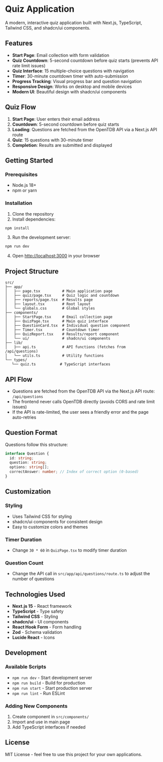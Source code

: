 
# Quiz Application

A modern, interactive quiz application built with Next.js, TypeScript, Tailwind CSS, and shadcn/ui components.

## Features

- **Start Page**: Email collection with form validation
- **Quiz Countdown**: 5-second countdown before quiz starts (prevents API rate limit issues)
- **Quiz Interface**: 15 multiple-choice questions with navigation
- **Timer**: 30-minute countdown timer with auto-submission
- **Progress Tracking**: Visual progress bar and question navigation
- **Responsive Design**: Works on desktop and mobile devices
- **Modern UI**: Beautiful design with shadcn/ui components

## Quiz Flow

1. **Start Page**: User enters their email address
2. **Countdown**: 5-second countdown before quiz starts
3. **Loading**: Questions are fetched from the OpenTDB API via a Next.js API route
4. **Quiz**: 15 questions with 30-minute timer
5. **Completion**: Results are submitted and displayed

## Getting Started

### Prerequisites

- Node.js 18+
- npm or yarn

### Installation

1. Clone the repository
2. Install dependencies:
  ```bash
  npm install
  ```
3. Run the development server:
  ```bash
  npm run dev
  ```
4. Open [http://localhost:3000](http://localhost:3000) in your browser

## Project Structure

```
src/
├── app/
│   ├── page.tsx          # Main application page
│   ├── quiz/page.tsx     # Quiz logic and countdown
│   ├── reports/page.tsx  # Results page
│   ├── layout.tsx        # Root layout
│   └── globals.css       # Global styles
├── components/
│   ├── StartPage.tsx     # Email collection page
│   ├── QuizPage.tsx      # Main quiz interface
│   ├── QuestionCard.tsx  # Individual question component
│   ├── Timer.tsx         # Countdown timer
│   ├── QuizReport.tsx    # Results/report component
│   └── ui/               # shadcn/ui components
├── lib/
│   ├── api.ts            # API functions (fetches from /api/questions)
│   └── utils.ts          # Utility functions
└── types/
   └── quiz.ts           # TypeScript interfaces
```

## API Flow

- Questions are fetched from the OpenTDB API via the Next.js API route: `/api/questions`
- The frontend never calls OpenTDB directly (avoids CORS and rate limit issues)
- If the API is rate-limited, the user sees a friendly error and the page auto-retries

## Question Format

Questions follow this structure:

```typescript
interface Question {
  id: string;
  question: string;
  options: string[];
  correctAnswer: number; // Index of correct option (0-based)
}
```

## Customization

### Styling
- Uses Tailwind CSS for styling
- shadcn/ui components for consistent design
- Easy to customize colors and themes

### Timer Duration
- Change `30 * 60` in `QuizPage.tsx` to modify timer duration

### Question Count
- Change the API call in `src/app/api/questions/route.ts` to adjust the number of questions

## Technologies Used

- **Next.js 15** - React framework
- **TypeScript** - Type safety
- **Tailwind CSS** - Styling
- **shadcn/ui** - UI components
- **React Hook Form** - Form handling
- **Zod** - Schema validation
- **Lucide React** - Icons

## Development

### Available Scripts

- `npm run dev` - Start development server
- `npm run build` - Build for production
- `npm run start` - Start production server
- `npm run lint` - Run ESLint

### Adding New Components

1. Create component in `src/components/`
2. Import and use in main page
3. Add TypeScript interfaces if needed

## License

MIT License - feel free to use this project for your own applications.
